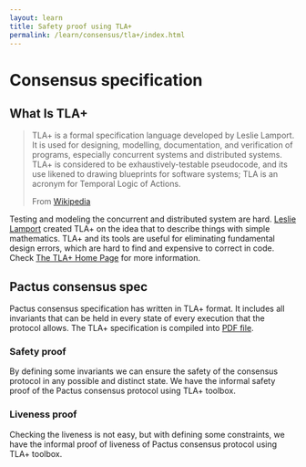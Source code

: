 ```yaml
---
layout: learn
title: Safety proof using TLA+
permalink: /learn/consensus/tla+/index.html
---
```


# Consensus specification

## What Is TLA+

> TLA+ is a formal specification language developed by Leslie Lamport. It is used for designing,
> modelling, documentation, and verification of programs, especially concurrent systems and
> distributed systems. TLA+ is considered to be exhaustively-testable pseudocode, and its use likened
> to drawing blueprints for software systems; TLA is an acronym for Temporal Logic of Actions.
>
> From [Wikipedia](https://en.wikipedia.org/wiki/TLA%2B)

Testing and modeling the concurrent and distributed system are hard.
[Leslie Lamport](https://en.wikipedia.org/wiki/Leslie_Lamport) created TLA+ on the idea that to
describe things with simple mathematics. TLA+ and its tools are useful for eliminating fundamental
design errors, which are hard to find and expensive to correct in code. Check
[The TLA+ Home Page](https://lamport.azurewebsites.net/tla/tla.html) for more information.

## Pactus consensus spec

Pactus consensus specification has written in TLA+ format. It includes all invariants that can be held
in every state of every execution that the protocol allows. The TLA+ specification is compiled into
[PDF file](https://raw.githubusercontent.com/pactus-project/pactus/main/consensus/spec/Pactus.pdf).

### Safety proof

By defining some invariants we can ensure the safety of the consensus protocol in any possible and
distinct state. We have the informal safety proof of the Pactus consensus protocol using TLA+ toolbox.

### Liveness proof

Checking the liveness is not easy, but with defining some constraints, we have the informal proof of
liveness of Pactus consensus protocol using TLA+ toolbox.

